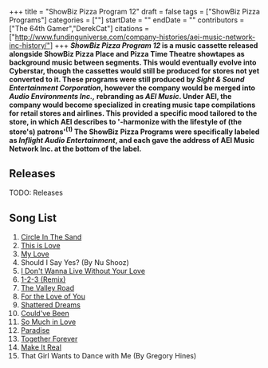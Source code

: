 +++
title = "ShowBiz Pizza Program 12"
draft = false
tags = ["ShowBiz Pizza Programs"]
categories = [""]
startDate = ""
endDate = ""
contributors = ["The 64th Gamer","DerekCat"]
citations = ["http://www.fundinguniverse.com/company-histories/aei-music-network-inc-history/"]
+++
***ShowBiz Pizza Program 12* is a music cassette released alongside ShowBiz Pizza Place and Pizza Time Theatre showtapes as background music between segments. This would eventually evolve into Cyberstar, though the cassettes would still be produced for stores not yet converted to it.
These programs were still produced by *Sight & Sound Entertainment Corporation*, however the company would be merged into *Audio Environments Inc.,* rebranding as *AEI Music*. Under AEI, the company would become specialized in creating music tape compilations for retail stores and airlines. This provided a specific mood tailored to the store, in which AEI describes to '-harmonize with the lifestyle of (the store's) patrons'<sup>(1)</sup> The ShowBiz Pizza Programs were specifically labeled as *Inflight Audio Entertainment*, and each gave the address of AEI Music Network Inc. at the bottom of the label.**

## Releases

TODO: Releases

## Song List

1.  [Circle In The Sand](https://en.wikipedia.org/wiki/Circle_in_the_Sand)
2.  [This is Love](https://en.wikipedia.org/wiki/This_Is_Love_(George_Harrison_song))
3.  [My Love](https://en.wikipedia.org/wiki/My_Love_(Julio_Iglesias_song))
4.  Should I Say Yes? (By Nu Shooz)
5.  [I Don't Wanna Live Without Your Love](https://en.wikipedia.org/wiki/I_Don%27t_Wanna_Live_Without_Your_Love)
6.  [1-2-3 (Remix)](https://en.wikipedia.org/wiki/1-2-3_(Gloria_Estefan_and_Miami_Sound_Machine_song))
7.  [The Valley Road](https://en.wikipedia.org/wiki/The_Valley_Road)
8.  [For the Love of You](https://en.wikipedia.org/wiki/Whitney_(album))
9.  [Shattered Dreams](https://en.wikipedia.org/wiki/Shattered_Dreams)
10. [Could've Been](https://en.wikipedia.org/wiki/Could%27ve_Been_(Tiffany_song))
11. [So Much in Love](https://en.wikipedia.org/wiki/Lefty_(album))
12. [Paradise](https://en.wikipedia.org/wiki/Paradise_(Sade_song))
13. [Together Forever](https://en.wikipedia.org/wiki/Together_Forever_(Rick_Astley_song))
14. [Make It Real](https://en.wikipedia.org/wiki/Make_It_Real)
15. That Girl Wants to Dance with Me (By Gregory Hines)
